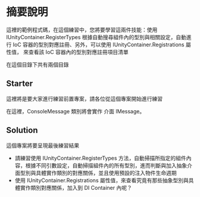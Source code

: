 # 摘要說明

這裡的範例程式碼，在這個練習中，您將要學習這兩件技能：使用 IUnityContainer.RegisterTypes 根據自動搜尋組件內的型別與相關設定，自動進行 IoC 容器的型別對應註冊、另外，可以使用 IUnityContainer.Registrations 屬性值， 來查看該 IoC 容器內的型別對應註冊項目清單


在這個目錄下共有兩個目錄

## Starter

這裡將是要大家進行練習前置專案，請各位從這個專案開始進行練習

在這裡，ConsoleMessage 類別將會實作 介面 IMessage。

## Solution

這個專案將要呈現最後練習結果

* 請練習使用 IUnityContainer.RegisterTypes 方法，自動掃描所指定的組件內容，根據不同引數設定，自動掃描組件內的所有型別，進而判斷與加入抽象介面型別與具體實作類別的對應關係，並且使用預設的注入物件生命週期
* 使用 IUnityContainer.Registrations 屬性值，來查看究竟有那些抽象型別與具體實作類別對應關係，加入到 DI Container 內呢？
